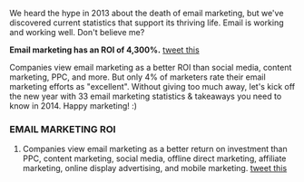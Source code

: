 We heard the hype in 2013 about the death of email marketing, but we&apos;ve
discovered current statistics that support its thriving life. Email is
working and working well. Don&apos;t believe me?

**Email marketing has an ROI of 4,300%.**&nbsp;[tweet this](http://ctt.ec/hx9N4)

Companies view email marketing as a better ROI than social media,
content marketing, PPC, and more. But only 4% of marketers rate their
email marketing efforts as "excellent". Without giving too much away,
let&apos;s kick off the new year with 33 email marketing statistics &
takeaways you need to know in 2014. Happy marketing! :)

### EMAIL MARKETING ROI

1.  Companies view email marketing as a better return on investment than
    PPC, content marketing, social media, offline direct marketing,
    affiliate marketing, online display advertising, and mobile
    marketing.&nbsp;[tweet this](http://ctt.ec/hx9N4)